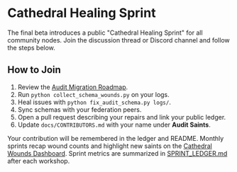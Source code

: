 # Cathedral Healing Sprint

The final beta introduces a public "Cathedral Healing Sprint" for all community nodes.
Join the discussion thread or Discord channel and follow the steps below.

## How to Join
1. Review the [Audit Migration Roadmap](AUDIT_MIGRATION_ROADMAP.md).
2. Run `python collect_schema_wounds.py` on your logs.
3. Heal issues with `python fix_audit_schema.py logs/`.
4. Sync schemas with your federation peers.
5. Open a pull request describing your repairs and link your public ledger.
6. Update `docs/CONTRIBUTORS.md` with your name under **Audit Saints**.

Your contribution will be remembered in the ledger and README. Monthly sprints recap wound counts
and highlight new saints on the [Cathedral Wounds Dashboard](CATHEDRAL_WOUNDS_DASHBOARD.md).
Sprint metrics are summarized in [SPRINT_LEDGER.md](SPRINT_LEDGER.md) after each workshop.
